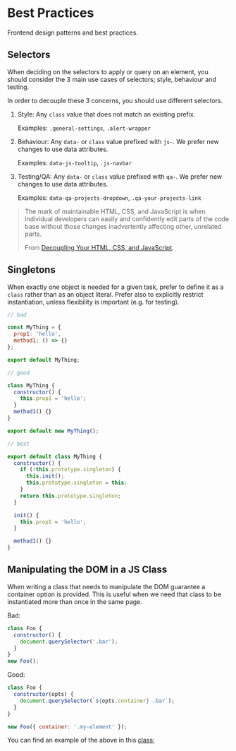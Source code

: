 # Best Practices

Frontend design patterns and best practices.


## Selectors

When deciding on the selectors to apply or query on an element, you should consider the 3 main use cases of selectors; style, behaviour and testing.

In order to decouple these 3 concerns, you should use different selectors.

1. Style: Any `class` value that does not match an existing prefix.

    Examples: `.general-settings`, `.alert-wrapper`

1. Behaviour: Any `data-` or `class` value prefixed with `js-`. We prefer new changes to use data attributes.

    Examples: `data-js-tooltip`, `.js-navbar`

1. Testing/QA: Any `data-` or `class` value prefixed with `qa-`. We prefer new changes to use data attributes.

    Examples: `data-qa-projects-dropdown`, `.qa-your-projects-link`

> The mark of maintainable HTML, CSS, and JavaScript is when individual developers can easily and confidently edit parts of the code base without those changes inadvertently affecting other, unrelated parts.
>
> From [Decoupling Your HTML, CSS, and JavaScript](https://philipwalton.com/articles/decoupling-html-css-and-javascript/).

## Singletons

When exactly one object is needed for a given task, prefer to define it as a
`class` rather than as an object literal. Prefer also to explicitly restrict
instantiation, unless flexibility is important (e.g. for testing).

```javascript
// bad

const MyThing = {
  prop1: 'hello',
  method1: () => {}
};

export default MyThing;

// good

class MyThing {
  constructor() {
    this.prop1 = 'hello';
  }
  method1() {}
}

export default new MyThing();

// best

export default class MyThing {
  constructor() {
    if (!this.prototype.singleton) {
      this.init();
      this.prototype.singleton = this;
    }
    return this.prototype.singleton;
  }

  init() {
    this.prop1 = 'hello';
  }

  method1() {}
}

```

## Manipulating the DOM in a JS Class

When writing a class that needs to manipulate the DOM guarantee a container option is provided.
This is useful when we need that class to be instantiated more than once in the same page.

Bad:

```javascript
class Foo {
  constructor() {
    document.querySelector('.bar');
  }
}
new Foo();
```

Good:

```javascript
class Foo {
  constructor(opts) {
    document.querySelector(`${opts.container} .bar`);
  }
}

new Foo({ container: '.my-element' });
```

You can find an example of the above in this [class][container-class-example];

[container-class-example]: https://gitlab.com/gitlab-org/gitlab-ce/blob/master/app/assets/javascripts/mini_pipeline_graph_dropdown.js
